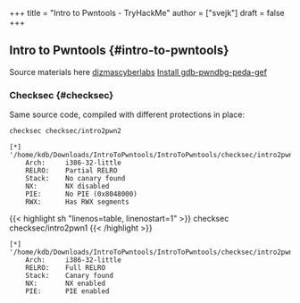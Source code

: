 +++
title = "Intro to Pwntools - TryHackMe"
author = ["svejk"]
draft = false
+++

## Intro to Pwntools {#intro-to-pwntools}

Source materials here [dizmascyberlabs](https://github.com/dizmascyberlabs/IntroToPwntools)
[Install gdb-pwndbg-peda-gef](https://github.com/apogiatzis/gdb-peda-pwndbg-gef)


### Checksec {#checksec}

Same source code, compiled with different protections in place:

```sh
checksec checksec/intro2pwn2
```

```text
[*] '/home/kdb/Downloads/IntroToPwntools/IntroToPwntools/checksec/intro2pwn2'
    Arch:     i386-32-little
    RELRO:    Partial RELRO
    Stack:    No canary found
    NX:       NX disabled
    PIE:      No PIE (0x8048000)
    RWX:      Has RWX segments
```

{{< highlight sh "linenos=table, linenostart=1" >}}
checksec checksec/intro2pwn1
{{< /highlight >}}

```text
[*] '/home/kdb/Downloads/IntroToPwntools/IntroToPwntools/checksec/intro2pwn1'
    Arch:     i386-32-little
    RELRO:    Full RELRO
    Stack:    Canary found
    NX:       NX enabled
    PIE:      PIE enabled
```